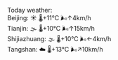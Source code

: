 Today weather:  
Beijing: ☀️   🌡️+11°C 🌬️↑4km/h  
Tianjin: 🌫  🌡️+10°C 🌬️↑15km/h  
Shijiazhuang: 🌫  🌡️+10°C 🌬️←4km/h  
Tangshan: ☁️   🌡️+13°C 🌬️↗10km/h  
